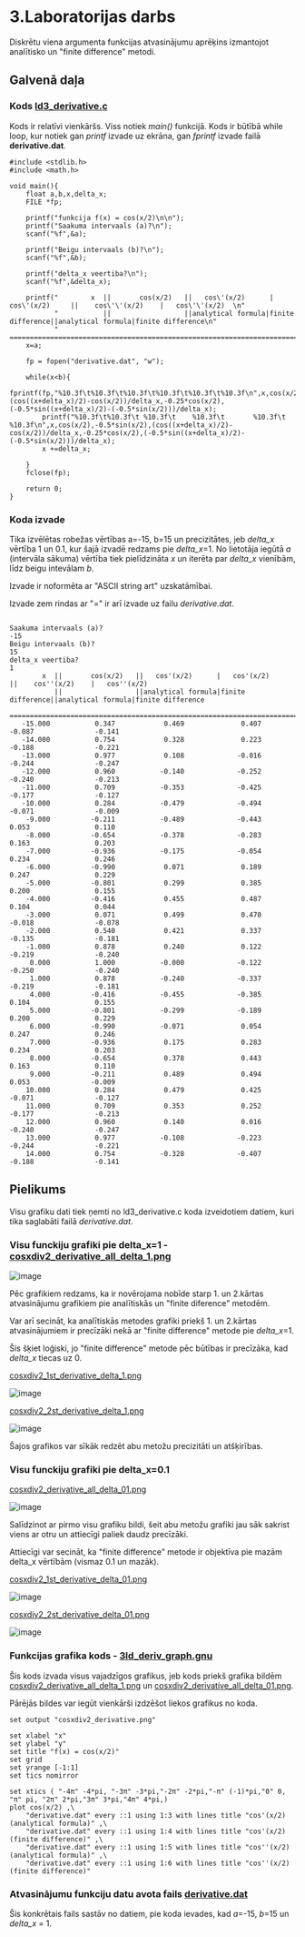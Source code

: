 # 3.Laboratorijas darbs
Diskrētu viena argumenta funkcijas atvasinājumu aprēķins izmantojot analītisko un "finite difference" metodi.
## Galvenā daļa

### Kods [ld3_derivative.c](https://github.com/Lasiurus/RTR-105/blob/main/3ld_derivative/ld3_derivative.c)

Kods ir relatīvi vienkāršs. Viss notiek *main()* funkcijā. Kods ir būtībā while loop, kur notiek gan *printf* izvade uz ekrāna, gan *fprintf* izvade failā **derivative.dat**.

```#include <stdio.h>
#include <stdlib.h>
#include <math.h>

void main(){
    float a,b,x,delta_x;
    FILE *fp;

    printf("funkcija f(x) = cos(x/2)\n\n");
    printf("Saakuma intervaals (a)?\n");
    scanf("%f",&a);

    printf("Beigu intervaals (b)?\n");
    scanf("%f",&b);

    printf("delta_x veertiba?\n");
    scanf("%f",&delta_x);

    printf("        x  ||       cos(x/2)   ||   cos\'(x/2)      |   cos\'(x/2)     ||    cos\'\'(x/2)    |   cos\'\'(x/2)  \n"
           "           ||                  ||analytical formula|finite difference||analytical formula|finite difference\n"
           "    ========================================================================================================\n");
    x=a;

    fp = fopen("derivative.dat", "w");

    while(x<b){
        fprintf(fp,"%10.3f\t%10.3f\t%10.3f\t%10.3f\t%10.3f\t%10.3f\n",x,cos(x/2),-0.5*sin(x/2),(cos((x+delta_x)/2)-cos(x/2))/delta_x,-0.25*cos(x/2),(-0.5*sin((x+delta_x)/2)-(-0.5*sin(x/2)))/delta_x);
        printf("%10.3f\t%10.3f\t %10.3f\t    %10.3f\t       %10.3f\t    %10.3f\n",x,cos(x/2),-0.5*sin(x/2),(cos((x+delta_x)/2)-cos(x/2))/delta_x,-0.25*cos(x/2),(-0.5*sin((x+delta_x)/2)-(-0.5*sin(x/2)))/delta_x);
        x +=delta_x;
      
    }
    fclose(fp);

    return 0;
}
```

### Koda izvade
Tika izvēlētas robežas vērtības a=-15, b=15 un precizitātes, jeb *delta_x* vērtība 1 un 0.1, kur šajā izvadē redzams pie *delta_x*=1.
No lietotāja iegūtā *a* (intervāla sākuma) vērtība tiek pielīdzināta *x* un iterēta par *delta_x* vienībām, līdz beigu intevālam *b*.

Izvade ir noformēta ar "ASCII string art" uzskatāmībai.

Izvade zem rindas ar "=" ir arī izvade uz failu *derivative.dat*.

```funkcija f(x) = cos(x/2)

Saakuma intervaals (a)?
-15
Beigu intervaals (b)?
15
delta_x veertiba?
1
        x  ||       cos(x/2)   ||   cos'(x/2)      |   cos'(x/2)     ||    cos''(x/2)    |   cos''(x/2)  
           ||                  ||analytical formula|finite difference||analytical formula|finite difference
    ========================================================================================================
   -15.000           0.347            0.469              0.407             -0.087               -0.141
   -14.000           0.754            0.328              0.223             -0.188               -0.221
   -13.000           0.977            0.108             -0.016             -0.244               -0.247
   -12.000           0.960           -0.140             -0.252             -0.240               -0.213
   -11.000           0.709           -0.353             -0.425             -0.177               -0.127
   -10.000           0.284           -0.479             -0.494             -0.071               -0.009
    -9.000          -0.211           -0.489             -0.443              0.053                0.110
    -8.000          -0.654           -0.378             -0.283              0.163                0.203
    -7.000          -0.936           -0.175             -0.054              0.234                0.246
    -6.000          -0.990            0.071              0.189              0.247                0.229
    -5.000          -0.801            0.299              0.385              0.200                0.155
    -4.000          -0.416            0.455              0.487              0.104                0.044
    -3.000           0.071            0.499              0.470             -0.018               -0.078
    -2.000           0.540            0.421              0.337             -0.135               -0.181
    -1.000           0.878            0.240              0.122             -0.219               -0.240
     0.000           1.000           -0.000             -0.122             -0.250               -0.240
     1.000           0.878           -0.240             -0.337             -0.219               -0.181
     4.000          -0.416           -0.455             -0.385              0.104                0.155
     5.000          -0.801           -0.299             -0.189              0.200                0.229
     6.000          -0.990           -0.071              0.054              0.247                0.246
     7.000          -0.936            0.175              0.283              0.234                0.203
     8.000          -0.654            0.378              0.443              0.163                0.110
     9.000          -0.211            0.489              0.494              0.053               -0.009
    10.000           0.284            0.479              0.425             -0.071               -0.127
    11.000           0.709            0.353              0.252             -0.177               -0.213
    12.000           0.960            0.140              0.016             -0.240               -0.247
    13.000           0.977           -0.108             -0.223             -0.244               -0.221
    14.000           0.754           -0.328             -0.407             -0.188               -0.141
```


## Pielikums

Visu grafiku dati tiek ņemti no ld3_derivative.c koda izveidotiem datiem, kuri tika saglabāti failā *derivative.dat*.

### Visu funckiju grafiki pie delta_x=1 - [cosxdiv2_derivative_all_delta_1.png](https://github.com/Lasiurus/RTR-105/blob/main/3ld_derivative/cosxdiv2_derivative_all_delta_1.png)

![image](https://github.com/Lasiurus/RTR-105/blob/main/3ld_derivative/cosxdiv2_derivative_all_delta_1.png)

Pēc grafikiem redzams, ka ir novērojama nobīde starp 1. un 2.kārtas atvasinājumu grafikiem pie analītiskās un "finite diference" metodēm.

Var arī secināt, ka analītiskās metodes grafiki priekš 1. un 2.kārtas atvasinājumiem ir precīzāki nekā ar "finite difference" metode pie *delta_x*=1.

Šis šķiet loģiski, jo "finite difference" metode pēc būtības ir precīzāka, kad *delta_x* tiecas uz 0.


[cosxdiv2_1st_derivative_delta_1.png](https://github.com/Lasiurus/RTR-105/blob/main/3ld_derivative/cosxdiv2_1st_derivative_delta_1.png)

![image](https://github.com/Lasiurus/RTR-105/blob/main/3ld_derivative/cosxdiv2_1st_derivative_delta_1.png)

[cosxdiv2_2st_derivative_delta_1.png](https://github.com/Lasiurus/RTR-105/blob/main/3ld_derivative/cosxdiv2_2nd_derivative_delta_1.png)

![image](https://github.com/Lasiurus/RTR-105/blob/main/3ld_derivative/cosxdiv2_2nd_derivative_delta_1.png)

Šajos grafikos var sīkāk redzēt abu metožu precizitāti un atšķirības.

### Visu funckiju grafiki pie delta_x=0.1
[cosxdiv2_derivative_all_delta_01.png](https://github.com/Lasiurus/RTR-105/blob/main/3ld_derivative/cosxdiv2_derivative_all_delta_01.png)

![image](https://github.com/Lasiurus/RTR-105/blob/main/3ld_derivative/cosxdiv2_derivative_all_delta_01.png)

Salīdzinot ar pirmo visu grafiku bildi, šeit abu metožu grafiki jau sāk sakrist viens ar otru un attiecīgi paliek daudz precīzāki. 

Attiecīgi var secināt, ka "finite difference" metode ir objektīva pie mazām delta_x vērtībām (vismaz 0.1 un mazāk).

[cosxdiv2_1st_derivative_delta_01.png](https://github.com/Lasiurus/RTR-105/blob/main/3ld_derivative/cosxdiv2_1st_derivative_delta_01.png)

![image](https://github.com/Lasiurus/RTR-105/blob/main/3ld_derivative/cosxdiv2_1st_derivative_delta_01.png)

[cosxdiv2_2st_derivative_delta_01.png](https://github.com/Lasiurus/RTR-105/blob/main/3ld_derivative/cosxdiv2_2nd_derivative_delta_01.png)

![image](https://github.com/Lasiurus/RTR-105/blob/main/3ld_derivative/cosxdiv2_2nd_derivative_delta_01.png)



### Funkcijas grafika kods - [3ld_deriv_graph.gnu](https://github.com/Lasiurus/RTR-105/blob/main/3ld_derivative/3ld_deriv_graph.gnu)

Šis kods izvada visus vajadzīgos grafikus, jeb kods priekš grafika bildēm [cosxdiv2_derivative_all_delta_1.png](https://github.com/Lasiurus/RTR-105/blob/main/3ld_derivative/cosxdiv2_2nd_derivative_delta_1.png) un [cosxdiv2_derivative_all_delta_01.png](https://github.com/Lasiurus/RTR-105/blob/main/3ld_derivative/cosxdiv2_derivative_all_delta_01.png).

Pārējās bildes var iegūt vienkārši izdzēšot liekos grafikus no koda.

```set terminal png
set output "cosxdiv2_derivative.png"

set xlabel "x"
set ylabel "y"
set title "f(x) = cos(x/2)"
set grid
set yrange [-1:1]
set tics nomirror

set xtics ( "-4π" -4*pi, "-3π" -3*pi,"-2π" -2*pi,"-π" (-1)*pi,"0" 0, "π" pi, "2π" 2*pi,"3π" 3*pi,"4π" 4*pi,)
plot cos(x/2) ,\
    "derivative.dat" every ::1 using 1:3 with lines title "cos'(x/2) (analytical formula)" ,\
    "derivative.dat" every ::1 using 1:4 with lines title "cos'(x/2) (finite difference)" ,\
    "derivative.dat" every ::1 using 1:5 with lines title "cos''(x/2) (analytical formula)" ,\
    "derivative.dat" every ::1 using 1:6 with lines title "cos''(x/2) (finite difference)"
```

### Atvasinājumu funkciju datu avota fails [derivative.dat](https://github.com/Lasiurus/RTR-105/blob/main/3ld_derivative/derivative.dat)

Šis konkrētais fails sastāv no datiem, pie koda ievades, kad *a*=-15, *b*=15 un *delta_x* = 1.
